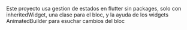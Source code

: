 Este proyecto usa gestion de estados en flutter sin packages, solo con inheritedWidget, una clase para el bloc, y la ayuda de los widgets AnimatedBuilder para esuchar cambios del bloc
